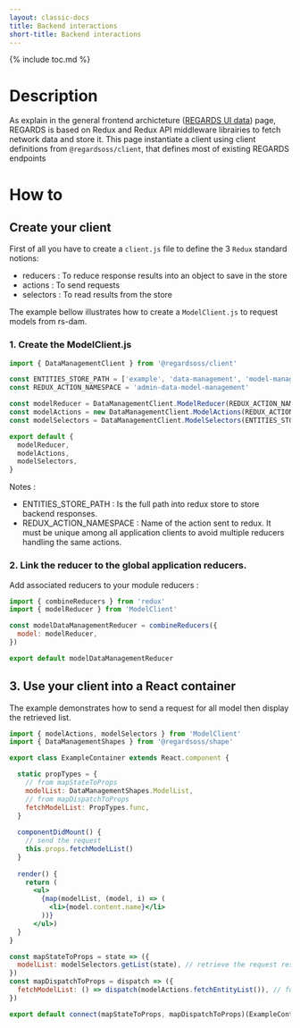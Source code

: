 ```yaml
---
layout: classic-docs
title: Backend interactions
short-title: Backend interactions
---
```


{% include toc.md %}

# Description

As explain in the general frontend archicteture ([REGARDS UI data](/frontend/data/)) page, REGARDS is based on Redux and Redux API middleware librairies to fetch network data and store it. This page instantiate a client using client definitions from `@regardsoss/client`, that defines most of existing REGARDS endpoints

# How to

## Create your client

First of all you have to create a `client.js` file to define the 3 `Redux` standard notions:
 - reducers : To reduce response results into an object to save in the store
 - actions : To send requests
 - selectors : To read results from the store
 
The example bellow illustrates how to create a `ModelClient.js` to request models from rs-dam.

### 1\. Create the ModelClient.js
```js
import { DataManagementClient } from '@regardsoss/client'

const ENTITIES_STORE_PATH = ['example', 'data-management', 'model-management', 'model']
const REDUX_ACTION_NAMESPACE = 'admin-data-model-management'

const modelReducer = DataManagementClient.ModelReducer(REDUX_ACTION_NAMESPACE)
const modelActions = new DataManagementClient.ModelActions(REDUX_ACTION_NAMESPACE)
const modelSelectors = DataManagementClient.ModelSelectors(ENTITIES_STORE_PATH)

export default {
  modelReducer,
  modelActions,
  modelSelectors,
}
```

Notes : 
 - ENTITIES_STORE_PATH : Is the full path into redux store to store backend responses.
 - REDUX_ACTION_NAMESPACE : Name of the action sent to redux. It must be unique among all application clients to avoid multiple reducers handling the same actions.
 
### 2\. Link the reducer to the global application reducers.

Add associated reducers to your module reducers :
```js
import { combineReducers } from 'redux'
import { modelReducer } from 'ModelClient'

const modelDataManagementReducer = combineReducers({
  model: modelReducer,
})

export default modelDataManagementReducer
```

## 3\. Use your client into a React container

The example demonstrates how to send a request for all model then display the retrieved list.
 
```jsx
import { modelActions, modelSelectors } from 'ModelClient'
import { DataManagementShapes } from '@regardsoss/shape'

export class ExampleContainer extends React.component {

  static propTypes = {
    // from mapStateToProps
    modelList: DataManagementShapes.ModelList,
    // from mapDispatchToProps
    fetchModelList: PropTypes.func,
  }
  
  componentDidMount() {
    // send the request
    this.props.fetchModelList()
  }
  
  render() {
    return (
      <ul>
        {map(modelList, (model, i) => (
          <li>{model.content.name}</li>
        ))}
      </ul>)
  }
}

const mapStateToProps = state => ({
  modelList: modelSelectors.getList(state), // retrieve the request result
})
const mapDispatchToProps = dispatch => ({
  fetchModelList: () => dispatch(modelActions.fetchEntityList()), // function to perform request
})

export default connect(mapStateToProps, mapDispatchToProps)(ExampleContainer)
```
